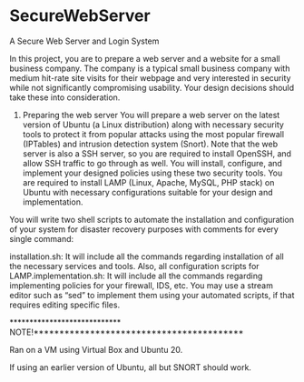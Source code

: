 # SecureWebServer

A Secure Web Server and Login System

In this project, you are to prepare a web server and a website for a small business company. The company is a typical small business company with medium hit-rate site visits for their webpage and very interested in security while not significantly compromising usability. Your design decisions should take these into consideration. 

1. Preparing the web server You will prepare a web server on the latest version of Ubuntu (a Linux distribution) along with necessary security tools to protect it from popular attacks using the most popular firewall (IPTables) and intrusion detection system (Snort). Note that the web server is also a SSH server, so you are required to install OpenSSH, and allow SSH traffic to go through as well. You will install, configure, and implement your designed policies using these two security tools. You are required to install LAMP (Linux, Apache, MySQL, PHP stack) on Ubuntu with necessary configurations suitable for your design and implementation. 

You will write two shell scripts to automate the installation and configuration of your system for disaster recovery purposes with comments for every single command: 

installation.sh: It will include all the commands regarding installation of all the necessary services and tools. Also, all configuration scripts for LAMP.implementation.sh: It will include all the commands regarding implementing policies for your firewall, IDS, etc. You may use a stream editor such as “sed” to implement them using your automated scripts, if that requires editing specific files. 

**************************** NOTE!*****************************************

Ran on a VM using Virtual Box and Ubuntu 20. 

If using an earlier version of Ubuntu, all but SNORT should work. 
